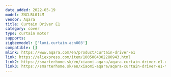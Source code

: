 ```yaml
---
date_added: 2022-05-19
model: ZNCLBL01LM
vendor: Aqara
title: Curtain Driver E1
category: cover
type: curtain motor
supports:
zigbeemodel: ['lumi.curtain.acn003']
compatible: []
mlink: https://www.aqara.com/en/product/curtain-driver-e1
link: https://aliexpress.com/item/1005004302280943.html
link2: https://smarterhome.sk/en/xiaomi-aqara/aqara-curtain-driver-e1-rod-version-cm-m01-1219.html
link3: https://smarterhome.sk/en/xiaomi-aqara/aqara-curtain-driver-e1-track-version-cm-m01-1279.html
---
```

